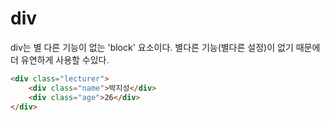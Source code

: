 # div



div는 별 다른 기능이 없는 'block' 요소이다. 별다른 기능(별다른 설정)이 없기 때문에 더 유연하게 사용할 수있다.

```html
<div class="lecturer">
    <div class="name">박지성</div>
    <div class="age">26</div>
</div>
```



